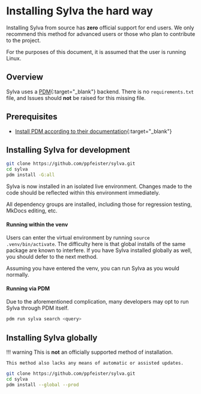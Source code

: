 # Installing Sylva the hard way

Installing Sylva from source has __zero__ official support for end users. We only
recommend this method for advanced users or those who plan to contribute to the
project.

For the purposes of this document, it is assumed that the user is running Linux.

## Overview

Sylva uses a [PDM]{:target="_blank"} backend. There is no `requirements.txt` file, and Issues should
__not__ be raised for this missing file.

## Prerequisites

- [Install PDM according to their documentation][pdm-install]{:target="_blank"}

## Installing Sylva for development

```bash
git clone https://github.com/ppfeister/sylva.git
cd sylva
pdm install -G:all
```

Sylva is now installed in an isolated live environment. Changes made to the code should be reflected
within this environment immediately.

All dependency groups are installed, including those for regression testing, MkDocs editing, etc.

#### Running within the venv

Users can enter the virtual environment by running `source .venv/bin/activate`. The difficulty here
is that global installs of the same package are known to interfere. If you have Sylva installed
globally as well, you should defer to the next method.

Assuming you have entered the venv, you can run Sylva as you would normally.

#### Running via PDM

Due to the aforementioned complication, many developers may opt to run Sylva through PDM itself.

```bash
pdm run sylva search <query>
```

## Installing Sylva globally

!!! warning
    This is __not__ an officially supported method of installation.
    
    This method also lacks any means of automatic or assisted updates.

```bash
git clone https://github.com/ppfeister/sylva.git
cd sylva
pdm install --global --prod
```


[PDM]: https://pdm-project.org
[pdm-install]: https://pdm-project.org/en/latest/#installation
